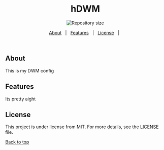 <h1 align="center">hDWM</h1>

<p align="center">

  <img alt="Repository size" src="https://img.shields.io/github/repo-size/MrHencke/dwm?color=56BEB8">

</p>

<p align="center">
  <a href="#about">About</a> &#xa0; | &#xa0; 
  <a href="#features">Features</a> &#xa0; | &#xa0;
  <a href="#license">License</a> &#xa0; | &#xa0;
</p>

<br>

## About

This is my DWM config

## Features

Its pretty aight

## License

This project is under license from MIT. For more details, see the [LICENSE](LICENSE.md) file.

<a href="#top">Back to top</a>

